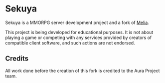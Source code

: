 Sekuya
==============================

Sekuya is a MMORPG server development project and a fork of [Melia](https://github.com/aura-project/melia).

This project is being developed for educational purposes.
It is not about playing a game or competing with any services provided by
creators of compatible client software, and such actions are not endorsed.

Credits
-------
All work done before the creation of this fork is credited to the Aura Project team.
